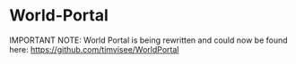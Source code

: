 World-Portal
============

IMPORTANT NOTE: World Portal is being rewritten and could now be found here:
https://github.com/timvisee/WorldPortal
